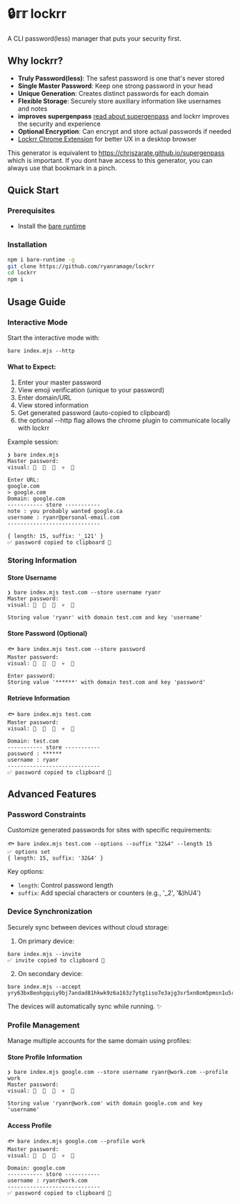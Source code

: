 # 🔒𝕣𝕣 lockrr

A CLI password(less) manager that puts your security first.

## Why lockrr?

- **Truly Password(less)**: The safest password is one that's never stored
- **Single Master Password**: Keep one strong password in your head
- **Unique Generation**: Creates distinct passwords for each domain
- **Flexible Storage**: Securely store auxiliary information like usernames and notes
- **improves supergenpass** [read about supergenpass](SUPERGENPASS.md) and lockrr improves the security and experience
- **Optional Encryption**: Can encrypt and store actual passwords if needed
- [Lockrr Chrome Extension](https://github.com/ryanramage/lockrr-chrome-extension) for better UX in a desktop browser

This generator is equivalent to https://chriszarate.github.io/supergenpass which is important. 
If you dont have access to this generator, you can always use that bookmark in a pinch.


## Quick Start

### Prerequisites
- Install the [bare runtime](https://docs.pears.com/bare-reference/overview)

### Installation
```bash
npm i bare-runtime -g
git clone https://github.com/ryanramage/lockrr
cd lockrr
npm i
```

## Usage Guide

### Interactive Mode

Start the interactive mode with:
```
bare index.mjs --http
```

#### What to Expect:
1. Enter your master password
2. View emoji verification (unique to your password)
3. Enter domain/URL
4. View stored information
5. Get generated password (auto-copied to clipboard)
6. the optional --http flag allows the chrome plugin to communicate locally with lockrr

Example session:
```
❯ bare index.mjs
Master password:
visual: 💢  🎁  🚀  💀  👼

Enter URL:
google.com
> google.com
Domain: google.com
----------- store -----------
note : you probably wanted google.ca
username : ryanr@personal-email.com
-----------------------------

{ length: 15, suffix: '_121' }
✅ password copied to clipboard 📝
```

### Storing Information

#### Store Username
```
❯ bare index.mjs test.com --store username ryanr
Master password:
visual: 💢  🎁  🚀  💀  👼

Storing value 'ryanr' with domain test.com and key 'username'
```

#### Store Password (Optional)
```
🐟 bare index.mjs test.com --store password
Master password:
visual: 💢  🎁  🚀  💀  👼

Enter password: 
Storing value '******' with domain test.com and key 'password'
```

#### Retrieve Information
```
🐟 bare index.mjs test.com
Master password:
visual: 💢  🎁  🚀  💀  👼

Domain: test.com
----------- store -----------
password : ******
username : ryanr
-----------------------------
✅ password copied to clipboard 📝
```

## Advanced Features

### Password Constraints
Customize generated passwords for sites with specific requirements:

```
🐟 bare index.mjs test.com --options --suffix "32&4" --length 15
✅ options set
{ length: 15, suffix: '32&4' }
```

Key options:
- `length`: Control password length
- `suffix`: Add special characters or counters (e.g., '_2', '&)hU4')

### Device Synchronization
Securely sync between devices without cloud storage:

1. On primary device:
```
bare index.mjs --invite
✅ invite copied to clipboard 📝
```

2. On secondary device:
```
bare index.mjs --accept yry63bx8eohgquiy9bj7andad81hkwk9z6a163z7ytg1iso7e3ajg3sr5xn8om5pmsn1u5r98kzh7rafmozci8yrnbgr1wibbpaiju8bnc
```

The devices will automatically sync while running. ✨

### Profile Management
Manage multiple accounts for the same domain using profiles:

#### Store Profile Information
```
❯ bare index.mjs google.com --store username ryanr@work.com --profile work
Master password:
visual: 💢  🎁  🚀  💀  👼

Storing value 'ryanr@work.com' with domain google.com and key 'username'
```

#### Access Profile
```
🐟 bare index.mjs google.com --profile work
Master password:
visual: 💢  🎁  🚀  💀  👼

Domain: google.com
----------- store -----------
username : ryanr@work.com
-----------------------------
✅ password copied to clipboard 📝
```



